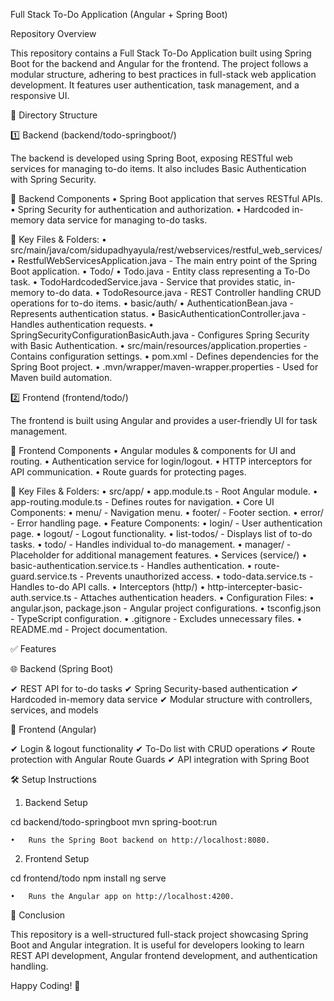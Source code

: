 Full Stack To-Do Application (Angular + Spring Boot)

Repository Overview

This repository contains a Full Stack To-Do Application built using Spring Boot for the backend and Angular for the frontend. The project follows a modular structure, adhering to best practices in full-stack web application development. It features user authentication, task management, and a responsive UI.

📂 Directory Structure

1️⃣ Backend (backend/todo-springboot/)

The backend is developed using Spring Boot, exposing RESTful web services for managing to-do items. It also includes Basic Authentication with Spring Security.

🔹 Backend Components
	•	Spring Boot application that serves RESTful APIs.
	•	Spring Security for authentication and authorization.
	•	Hardcoded in-memory data service for managing to-do tasks.

📁 Key Files & Folders:
	•	src/main/java/com/sidupadhyayula/rest/webservices/restful_web_services/
	•	RestfulWebServicesApplication.java - The main entry point of the Spring Boot application.
	•	Todo/
	•	Todo.java - Entity class representing a To-Do task.
	•	TodoHardcodedService.java - Service that provides static, in-memory to-do data.
	•	TodoResource.java - REST Controller handling CRUD operations for to-do items.
	•	basic/auth/
	•	AuthenticationBean.java - Represents authentication status.
	•	BasicAuthenticationController.java - Handles authentication requests.
	•	SpringSecurityConfigurationBasicAuth.java - Configures Spring Security with Basic Authentication.
	•	src/main/resources/application.properties - Contains configuration settings.
	•	pom.xml - Defines dependencies for the Spring Boot project.
	•	.mvn/wrapper/maven-wrapper.properties - Used for Maven build automation.

2️⃣ Frontend (frontend/todo/)

The frontend is built using Angular and provides a user-friendly UI for task management.

🔹 Frontend Components
	•	Angular modules & components for UI and routing.
	•	Authentication service for login/logout.
	•	HTTP interceptors for API communication.
	•	Route guards for protecting pages.

📁 Key Files & Folders:
	•	src/app/
	•	app.module.ts - Root Angular module.
	•	app-routing.module.ts - Defines routes for navigation.
	•	Core UI Components:
	•	menu/ - Navigation menu.
	•	footer/ - Footer section.
	•	error/ - Error handling page.
	•	Feature Components:
	•	login/ - User authentication page.
	•	logout/ - Logout functionality.
	•	list-todos/ - Displays list of to-do tasks.
	•	todo/ - Handles individual to-do management.
	•	manager/ - Placeholder for additional management features.
	•	Services (service/)
	•	basic-authentication.service.ts - Handles authentication.
	•	route-guard.service.ts - Prevents unauthorized access.
	•	todo-data.service.ts - Handles to-do API calls.
	•	Interceptors (http/)
	•	http-intercepter-basic-auth.service.ts - Attaches authentication headers.
	•	Configuration Files:
	•	angular.json, package.json - Angular project configurations.
	•	tsconfig.json - TypeScript configuration.
	•	.gitignore - Excludes unnecessary files.
	•	README.md - Project documentation.

✅ Features

🌐 Backend (Spring Boot)

✔ REST API for to-do tasks
✔ Spring Security-based authentication
✔ Hardcoded in-memory data service
✔ Modular structure with controllers, services, and models

🎨 Frontend (Angular)

✔ Login & logout functionality
✔ To-Do list with CRUD operations
✔ Route protection with Angular Route Guards
✔ API integration with Spring Boot

🛠️ Setup Instructions

1. Backend Setup

cd backend/todo-springboot
mvn spring-boot:run

	•	Runs the Spring Boot backend on http://localhost:8080.

2. Frontend Setup

cd frontend/todo
npm install
ng serve

	•	Runs the Angular app on http://localhost:4200.

📌 Conclusion

This repository is a well-structured full-stack project showcasing Spring Boot and Angular integration. It is useful for developers looking to learn REST API development, Angular frontend development, and authentication handling.

Happy Coding! 🚀
